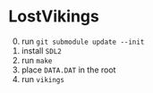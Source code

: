 # LostVikings

0. run `git submodule update --init`
1. install `SDL2`
2. run `make`
3. place `DATA.DAT` in the root
4. run `vikings`
